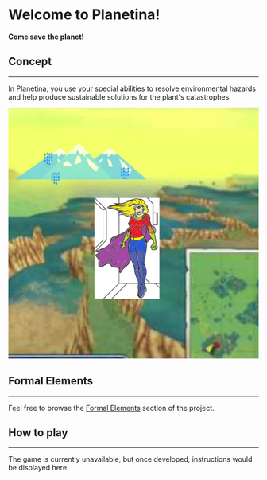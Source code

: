 # Welcome to Planetina!

**Come save the planet!**

## Concept
--- 
In Planetina, you use your special abilities to resolve environmental hazards and help produce sustainable solutions for the plant's catastrophes. 

![fly over](./planetina_overseas.png)

## Formal Elements
---
Feel free to browse the [Formal Elements](./formal_elements.md) section of the project.

## How to play
 ---
The game is currently unavailable, but once developed, instructions would be displayed here.